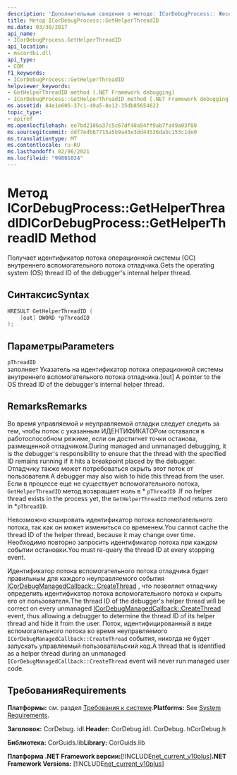 ```yaml
---
description: 'Дополнительные сведения о методе: ICorDebugProcess:: Жеселперсреадид'
title: Метод ICorDebugProcess::GetHelperThreadID
ms.date: 03/30/2017
api_name:
- ICorDebugProcess.GetHelperThreadID
api_location:
- mscordbi.dll
api_type:
- COM
f1_keywords:
- ICorDebugProcess::GetHelperThreadID
helpviewer_keywords:
- GetHelperThreadID method [.NET Framework debugging]
- ICorDebugProcess::GetHelperThreadID method [.NET Framework debugging]
ms.assetid: 84e1e605-37c1-49a5-8e12-35db85654622
topic_type:
- apiref
ms.openlocfilehash: ee7bd2106a37c5c67df48a54ff9ab7fa49a03f80
ms.sourcegitcommit: ddf7edb67715a5b9a45e3dd44536dabc153c1de0
ms.translationtype: MT
ms.contentlocale: ru-RU
ms.lasthandoff: 02/06/2021
ms.locfileid: "99801024"
---
```

# <a name="icordebugprocessgethelperthreadid-method"></a><span data-ttu-id="873fe-103">Метод ICorDebugProcess::GetHelperThreadID</span><span class="sxs-lookup"><span data-stu-id="873fe-103">ICorDebugProcess::GetHelperThreadID Method</span></span>

<span data-ttu-id="873fe-104">Получает идентификатор потока операционной системы (ОС) внутреннего вспомогательного потока отладчика.</span><span class="sxs-lookup"><span data-stu-id="873fe-104">Gets the operating system (OS) thread ID of the debugger's internal helper thread.</span></span>  
  
## <a name="syntax"></a><span data-ttu-id="873fe-105">Синтаксис</span><span class="sxs-lookup"><span data-stu-id="873fe-105">Syntax</span></span>  
  
```cpp  
HRESULT GetHelperThreadID (  
    [out] DWORD *pThreadID  
);  
```  
  
## <a name="parameters"></a><span data-ttu-id="873fe-106">Параметры</span><span class="sxs-lookup"><span data-stu-id="873fe-106">Parameters</span></span>  

 `pThreadID`  
 <span data-ttu-id="873fe-107">заполняет Указатель на идентификатор потока операционной системы внутреннего вспомогательного потока отладчика.</span><span class="sxs-lookup"><span data-stu-id="873fe-107">[out] A pointer to the OS thread ID of the debugger's internal helper thread.</span></span>  
  
## <a name="remarks"></a><span data-ttu-id="873fe-108">Remarks</span><span class="sxs-lookup"><span data-stu-id="873fe-108">Remarks</span></span>  

 <span data-ttu-id="873fe-109">Во время управляемой и неуправляемой отладки следует следить за тем, чтобы поток с указанным ИДЕНТИФИКАТОРом оставался в работоспособном режиме, если он достигнет точки останова, размещенной отладчиком.</span><span class="sxs-lookup"><span data-stu-id="873fe-109">During managed and unmanaged debugging, it is the debugger's responsibility to ensure that the thread with the specified ID remains running if it hits a breakpoint placed by the debugger.</span></span> <span data-ttu-id="873fe-110">Отладчику также может потребоваться скрыть этот поток от пользователя.</span><span class="sxs-lookup"><span data-stu-id="873fe-110">A debugger may also wish to hide this thread from the user.</span></span> <span data-ttu-id="873fe-111">Если в процессе еще не существует вспомогательного потока, `GetHelperThreadID` метод возвращает ноль в \* `pThreadID` .</span><span class="sxs-lookup"><span data-stu-id="873fe-111">If no helper thread exists in the process yet, the `GetHelperThreadID` method returns zero in \*`pThreadID`.</span></span>  
  
 <span data-ttu-id="873fe-112">Невозможно кэшировать идентификатор потока вспомогательного потока, так как он может измениться со временем.</span><span class="sxs-lookup"><span data-stu-id="873fe-112">You cannot cache the thread ID of the helper thread, because it may change over time.</span></span> <span data-ttu-id="873fe-113">Необходимо повторно запросить идентификатор потока при каждом событии остановки.</span><span class="sxs-lookup"><span data-stu-id="873fe-113">You must re-query the thread ID at every stopping event.</span></span>  
  
 <span data-ttu-id="873fe-114">Идентификатор потока вспомогательного потока отладчика будет правильным для каждого неуправляемого события [ICorDebugManagedCallback:: CreateThread](icordebugmanagedcallback-createthread-method.md) , что позволяет отладчику определить идентификатор потока вспомогательного потока и скрыть его от пользователя.</span><span class="sxs-lookup"><span data-stu-id="873fe-114">The thread ID of the debugger's helper thread will be correct on every unmanaged [ICorDebugManagedCallback::CreateThread](icordebugmanagedcallback-createthread-method.md) event, thus allowing a debugger to determine the thread ID of its helper thread and hide it from the user.</span></span> <span data-ttu-id="873fe-115">Поток, идентифицированный в виде вспомогательного потока во время неуправляемого `ICorDebugManagedCallback::CreateThread` события, никогда не будет запускать управляемый пользовательский код.</span><span class="sxs-lookup"><span data-stu-id="873fe-115">A thread that is identified as a helper thread during an unmanaged `ICorDebugManagedCallback::CreateThread` event will never run managed user code.</span></span>  
  
## <a name="requirements"></a><span data-ttu-id="873fe-116">Требования</span><span class="sxs-lookup"><span data-stu-id="873fe-116">Requirements</span></span>  

 <span data-ttu-id="873fe-117">**Платформы:** см. раздел [Требования к системе](../../get-started/system-requirements.md).</span><span class="sxs-lookup"><span data-stu-id="873fe-117">**Platforms:** See [System Requirements](../../get-started/system-requirements.md).</span></span>  
  
 <span data-ttu-id="873fe-118">**Заголовок:** CorDebug. idl.</span><span class="sxs-lookup"><span data-stu-id="873fe-118">**Header:** CorDebug.idl.</span></span> <span data-ttu-id="873fe-119">CorDebug. h</span><span class="sxs-lookup"><span data-stu-id="873fe-119">CorDebug.h</span></span>  
  
 <span data-ttu-id="873fe-120">**Библиотека:** CorGuids.lib</span><span class="sxs-lookup"><span data-stu-id="873fe-120">**Library:** CorGuids.lib</span></span>  
  
 <span data-ttu-id="873fe-121">**Платформа .NET Framework версии:**[!INCLUDE[net_current_v10plus](../../../../includes/net-current-v10plus-md.md)]</span><span class="sxs-lookup"><span data-stu-id="873fe-121">**.NET Framework Versions:** [!INCLUDE[net_current_v10plus](../../../../includes/net-current-v10plus-md.md)]</span></span>
